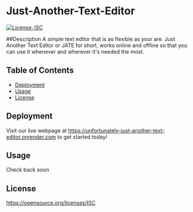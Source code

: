 # Just-Another-Text-Editor
[![License: ISC](https://img.shields.io/badge/License-ISC-blue.svg)](https://opensource.org/licenses/ISC)

##Description
A simple text editor that is as flexible as your are. Just Another Text Editor or JATE for short, works online and offline so that you can use it whenever and wherever it's needed the most. 

## Table of Contents

* [Deployment](#deployment)
* [Usage](#usage)
* [License](#license)

## Deployment

Visit our live webpage at https://unfortunately-just-another-text-editor.onrender.com to get started today!

## Usage 

Check back soon

## License

https://opensource.org/licenses/ISC
